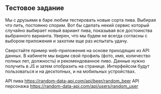 ## Тестовое задание
Мы с друзьями в баре любим тестировать новые сорта пива. Выбирая что пить, постоянно спорим. Вот бы сделать некий сервис который случайно выбирает новый вариант пива, показывая все достоинства выбранного варианта. Уверен, что мы будем не всегда согласны с выбором приложения и захотим еще раз испытать удачу.

Сверстайте пример web-приложения на основе приходящих из API данных. В кабинете мы видим свой профиль (фото, имя, количество полных лет, должность) и рекомендованное пиво. Данные нужно получить в JS и затем отобразить на странице. Интерфейсом будут пользоваться и на десктопных, и на мобильных устройствах.

API пива https://random-data-api.com/api/beer/random_beer 
API персонажа https://random-data-api.com/api/users/random_user 




